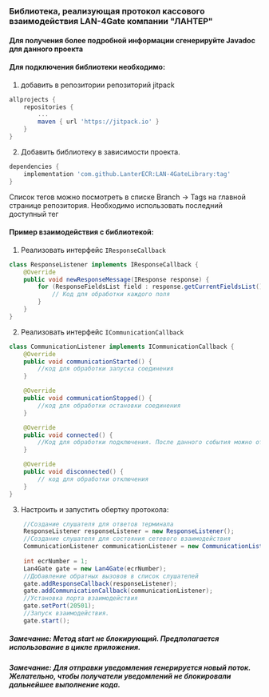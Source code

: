 ###  Библиотека, реализующая протокол кассового взаимодействия LAN-4Gate компании "ЛАНТЕР"

#### Для получения более подробной информации сгенерируйте Javadoc для данного проекта

#### Для подключения библиотеки необходимо:
1.  добавить в репозитории репозиторий jitpack
```gradle
allprojects {
    repositories {
        ...
        maven { url 'https://jitpack.io' }
    }
}
```
2. Добавить библиотеку в зависимости проекта.
```gradle
dependencies {
    implementation 'com.github.LanterECR:LAN-4GateLibrary:tag'
}
```
Список тегов можно посмотреть в списке Branch -> Tags на главной странице репозитория. Необходимо использовать последний доступный тег

#### Пример взаимодействия с библиотекой:
1. Реализовать интерфейс ```IResponseCallback```
```java
class ResponseListener implements IResponseCallback {
    @Override
    public void newResponseMessage(IResponse response) {
        for (ResponseFieldsList field : response.getCurrentFieldsList()) {
            // Код для обработки каждого поля
        }
    }
}
```
2. Реализовать интерфейс ```ICommunicationCallback```
```java
class CommunicationListener implements ICommunicationCallback {
    @Override
    public void communicationStarted() {
        //код для обработки запуска соединения
    }

    @Override
    public void communicationStopped() {
        //код для обработки остановки соединения
    }

    @Override
    public void connected() {
        //Код для обработки подключения. После данного события можно отправлять запросы
    }

    @Override
    public void disconnected() {
        // код для обработки отключения
    }
}
```
3. Настроить и запустить обертку протокола:
```java
    //Создание слушателя для ответов терминала
    ResponseListener responseListener = new ResponseListener();
    //Создание слушателя для состояния сетевого взаимодействия
    CommunicationListener communicationListener = new CommunicationListener();
        
    int ecrNumber = 1;
    Lan4Gate gate = new Lan4Gate(ecrNumber);
    //Добавление обратных вызовов в список слушателей
    gate.addResponseCallback(responseListener);
    gate.addCommunicationCallback(communicationListener);
    //Установка порта взаимодействия
    gate.setPort(20501);
    //Запуск взаимодействия.
    gate.start();
```
##### Замечание: Метод start не блокирующий. Предполагается использование в цикле приложения.
##### Замечание: Для отправки уведомления генерируется новый поток. Желательно, чтобы получатели уведомлений не блокировали дальнейшее выполнение кода.
